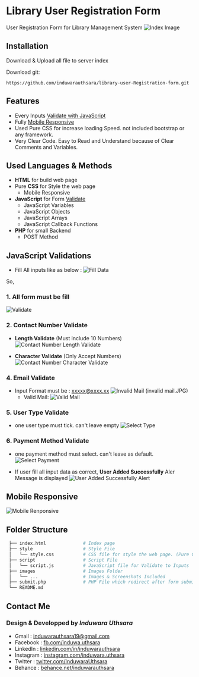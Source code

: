 # Library User Registration Form
User Registration Form for Library Management System 
![Index Image](https://github.com/induwarauthsara/library-user-Registration-form/blob/0b8fe91ac7f41d86a28ac85dba9d7cb7a8460440/images/index.png)

## Installation

Download & Upload all file to server index

Download git:
```
https://github.com/induwarauthsara/library-user-Registration-form.git
```
## Features
- Every Inputs [Validate with JavaScript](https://github.com/induwarauthsara/library-user-Registration-form/blob/main/README.md#javascript-validations)
- Fully [Mobile Responsive](https://github.com/induwarauthsara/library-user-Registration-form/blob/main/README.md#mobile-responsive)
- Used Pure CSS for increase loading Speed. not included bootstrap or any framework.
- Very Clear Code. Easy to Read and Understand because of Clear Comments and Variables.


## Used Languages & Methods
- **HTML** for build web page
- Pure **CSS** for Style the web page
    - Mobile Responsive
- **JavaScript** for Form [Validate](https://github.com/induwarauthsara/library-user-Registration-form/blob/main/README.md#javascript-validations)
    - JavaScript Variables
    - JavaScript Objects
    - JavaScript Arrays
    - JavaScript Callback Functions
- **PHP** for small Backend
    - POST Method

## JavaScript Validations
- Fill All inputs like as below :
![Fill Data](https://github.com/induwarauthsara/library-user-Registration-form/blob/4e9f66e7721e9dc306c42f1c18fbcbcb0e52f060/images/fill%20data.png)

So, 

### 1. All form must be fill
![Validate](https://github.com/induwarauthsara/library-user-Registration-form/blob/4e9f66e7721e9dc306c42f1c18fbcbcb0e52f060/images/validate.png)

### 2. Contact Number Validate
- **Length Validate** (Must include 10 Numbers)
![Contact Number Length Validate](https://github.com/induwarauthsara/library-user-Registration-form/blob/main/images/contact%20number%20length%20validate.JPG)

- **Character Validate** (Only Accept Numbers)
![Contact Number Character Validate](https://github.com/induwarauthsara/library-user-Registration-form/blob/4e9f66e7721e9dc306c42f1c18fbcbcb0e52f060/images/contact%20number%20character%20validate.JPG)
### 4. Email Validate
- Input Format must be : xxxxx@xxxx.xx
![Invalid Mail](https://github.com/induwarauthsara/library-user-Registration-form/blob/4e9f66e7721e9dc306c42f1c18fbcbcb0e52f060/images/invalid%20mail.JPG)
(invalid mail.JPG)
    - Valid Mail:
![Valid Mail](https://github.com/induwarauthsara/library-user-Registration-form/blob/4e9f66e7721e9dc306c42f1c18fbcbcb0e52f060/images/valid%20mail.JPG)

### 5. User Type Validate
- one user type must tick. can't leave empty
![Select Type](https://github.com/induwarauthsara/library-user-Registration-form/blob/4e9f66e7721e9dc306c42f1c18fbcbcb0e52f060/images/select%20type.JPG)

### 6. Payment Method Validate
- one payment method must select. can't leave as default.
![Select Payment](https://github.com/induwarauthsara/library-user-Registration-form/blob/4e9f66e7721e9dc306c42f1c18fbcbcb0e52f060/images/select%20payment.JPG)

- If user fill all input data as correct, **User Added Successfully** Aler Message is displayed
![User Added Successfully Alert](https://github.com/induwarauthsara/library-user-Registration-form/blob/4e9f66e7721e9dc306c42f1c18fbcbcb0e52f060/images/user%20added%20successfully.JPG)


## Mobile Responsive
![Mobile Renponsive](https://github.com/induwarauthsara/library-user-Registration-form/blob/4e9f66e7721e9dc306c42f1c18fbcbcb0e52f060/images/mobile%20responsive.png)

## Folder Structure
```r          
 ├── index.html              # Index page
 ├── style                   # Style File
 │   └── style.css           # CSS file for style the web page. (Pure CSS)
 ├── script                  # Script File
 │   └── script.js           # JavaScript file for Validate to Inputs
 ├── images                  # Images Folder
 │   └── ...                 # Images & Screenshots Included
 ├── submit.php              # PHP File which redirect after form submit
 └── README.md     
```


## Contact Me
### Design & Developped by *Induwara Uthsara*
- Gmail    : [induwarauthsara19@gmail.com](mailto:induwarauthsara19@gmail.com)
- Facebook : [fb.com/induwa.uthsara](https://web.facebook.com/induwa.uthsara/)
- LinkedIn : [linkedin.com/in/induwarauthsara](https://www.linkedin.com/in/induwarauthsara)
- Instagram : [instagram.com/induwara.uthsara](https://www.instagram.com/induwara.uthsara)
- Twitter : [twitter.com/InduwaraUthsara](https://twitter.com/InduwaraUthsara)
- Behance : [behance.net/induwarauthsara](https://www.behance.net/induwarauthsara)
